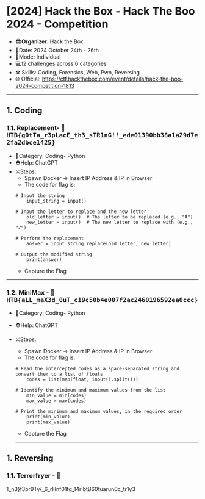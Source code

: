 # [2024] Hack the Box - Hack The Boo 2024 - Competition
- 🏛️𝐎𝐫𝐠𝐚𝐧𝐢𝐳𝐞𝐫: Hack the Box
- 📅Date: 2024 October 24th - 26th
- 💪Mode: Individual
- 💻12 challenges across 6 categories
- ⚒️ Skills: Coding, Forensics, Web, Pwn, Reversing
- 🌐 Official: https://ctf.hackthebox.com/event/details/hack-the-boo-2024-competition-1813
---

## 1. Coding
### 1.1. Replacement- 🚩<kbd>HTB{g0tTa_r3pLacE_th3_sTR1nG!!_ede01390bb38a1a29d7e2fa2dbce1425} </kbd>
- 📂Category: Coding- Python
- ⛑️Help: ChatGPT
- ⚔️Steps:
	- Spawn Docker -> Insert IP Address & IP in Browser
	- The code for flag is:
	```
	# Input the string
		input_string = input()
	
	# Input the letter to replace and the new letter
		old_letter = input()  # The letter to be replaced (e.g., "A")
		new_letter = input()  # The new letter to replace with (e.g., "Z")
	
	# Perform the replacement
		answer = input_string.replace(old_letter, new_letter)
	
	# Output the modified string
		print(answer)
	```
	- Capture the Flag
---
### 1.2. MiniMax - 🚩<kbd> HTB{aLL_maX3d_0uT_c19c50b4e007f2ac2460196592ea0ccc} </kbd>
- 📂Category: Coding- Python
- ⛑️Help: ChatGPT
- ⚔️Steps:
	- Spawn Docker -> Insert IP Address & IP in Browser
	- The code for flag is:
	```
	# Read the intercepted codes as a space-separated string and convert them to a list of floats
		codes = list(map(float, input().split()))

	# Identify the minimum and maximum values from the list
		min_value = min(codes)
		max_value = max(codes)

	# Print the minimum and maximum values, in the required order
		print(min_value)
		print(max_value)
	```
	- Capture the Flag

   ---
  
## 1. Reversing
### 1.1. Terrorfryer - 🚩<kbd>  </kbd>
1_n3}f3br9Ty{_6_rHnf01fg_14rlbtB60tuarun0c_tr1y3
